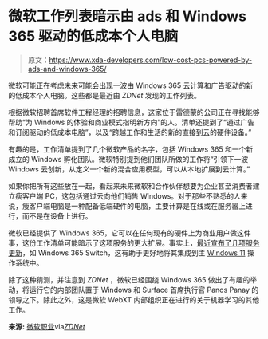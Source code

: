 # 微软工作列表暗示由 ads 和 Windows 365 驱动的低成本个人电脑

> 原文：<https://www.xda-developers.com/low-cost-pcs-powered-by-ads-and-windows-365/>

微软可能正在考虑未来可能会出现一波由 Windows 365 云计算和广告驱动的新的低成本个人电脑。这些都是最近由 *ZDNet* 发现的工作列表。

根据微软招聘首席软件工程经理的招聘信息，这家位于雷德蒙的公司正在寻找能够帮助“为 Windows 的体验和商业模式指明新方向”的人。清单还提到了“通过广告和订阅驱动的低成本电脑”，以及“跨越工作和生活的新的直接到云的硬件设备。”

有趣的是，工作清单提到了几个微软产品的名字，包括 Windows 365 和一个新成立的 Windows 孵化团队。微软特别提到他们团队所做的工作将“引领下一波 Windows 云创新，从定义一个新的混合应用模型，可以从本地扩展到云计算。”

如果你把所有这些放在一起，看起来未来微软和合作伙伴想要为企业甚至消费者建立瘦客户端 PC，这包括通过云向他们销售 Windows。对于那些不熟悉的人来说，瘦客户端电脑是一种配备低端硬件的电脑，主要计算是在线或在服务器上进行，而不是在设备上进行。

微软已经提供了 Windows 365，它可以在任何现有的硬件上为商业用户做这件事，这份工作清单可能暗示了这项服务的更大扩展。事实上，[最近宣布了几项服务更新](https://www.xda-developers.com/windows-365-app-cloud-pc-windows-11/)，如 Windows 365 Switch，这有助于更好地将其集成到主 [Windows 11](https://www.xda-developers.com/windows-11/) 操作系统中。

除了这种猜测，并注意到 *ZDNet* ，微软已经围绕 Windows 365 做出了有趣的举动，将运行它的内部团队置于 Windows 和 Surface 首席执行官 Panos Panay 的领导之下。除此之外，这是微软 WebXT 内部组织正在进行的关于机器学习的其他工作。

**来源:** [微软职业](https://careers.microsoft.com/us/en/job/1436861/Principal-Software-Engineering-Manager)via[*ZDNet*](https://www.zdnet.com/article/whats-next-for-windows-cloud-integration-ad-and-subscription-powered-devices/)